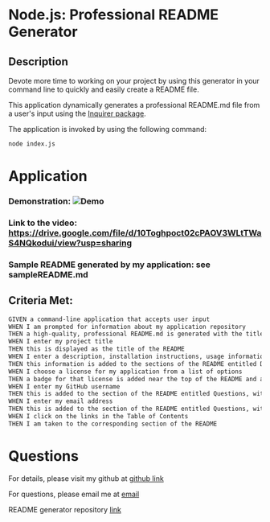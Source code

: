 # Node.js: Professional README Generator

## Description

Devote more time to working on your project by using this generator in your command line to quickly and easily create a README file.

This application dynamically generates a professional README.md file from a user's input using the [Inquirer package](https://www.npmjs.com/package/inquirer). 

The application is invoked by using the following command:

```bash
node index.js
```

# Application

### Demonstration: ![Demo](https://drive.google.com/file/d/10Toghpoct02cPAOV3WLtTWaS4NQkodui/view)
### Link to the video: https://drive.google.com/file/d/10Toghpoct02cPAOV3WLtTWaS4NQkodui/view?usp=sharing
### Sample README generated by my application: see sampleREADME.md

## Criteria Met:

```md
GIVEN a command-line application that accepts user input
WHEN I am prompted for information about my application repository
THEN a high-quality, professional README.md is generated with the title of my project and sections entitled Description, Table of Contents, Installation, Usage, License, Contributing, Tests, and Questions
WHEN I enter my project title
THEN this is displayed as the title of the README
WHEN I enter a description, installation instructions, usage information, contribution guidelines, and test instructions
THEN this information is added to the sections of the README entitled Description, Installation, Usage, Contributing, and Tests
WHEN I choose a license for my application from a list of options
THEN a badge for that license is added near the top of the README and a notice is added to the section of the README entitled License that explains which license the application is covered under
WHEN I enter my GitHub username
THEN this is added to the section of the README entitled Questions, with a link to my GitHub profile
WHEN I enter my email address
THEN this is added to the section of the README entitled Questions, with instructions on how to reach me with additional questions
WHEN I click on the links in the Table of Contents
THEN I am taken to the corresponding section of the README
```
# Questions 

  For details, please visit my github at [github link](https://github.com/sophiadelarosa) 


  For questions, please email me at [email](mailto:sophial.delarosa@gmail.com) 

  README generator repository [link](https://github.com/sophiadelarosa/readmegenerator)
